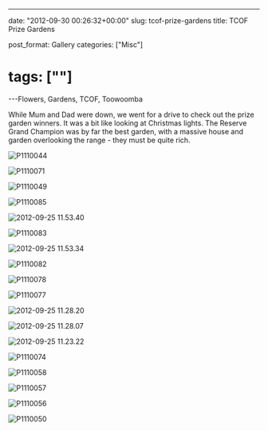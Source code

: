 ---

date: "2012-09-30 00:26:32+00:00"
slug: tcof-prize-gardens
title: TCOF Prize Gardens

post_format: Gallery
categories: ["Misc"]
# tags: [""]
---Flowers, Gardens, TCOF, Toowoomba

While Mum and Dad were down, we went for a drive to check out the prize garden winners. It was a bit like looking at Christmas lights. The Reserve Grand Champion was by far the best garden, with a massive house and garden overlooking the range - they must be quite rich.

![P1110044](p1110044.jpg)

![P1110071](p1110071.jpg)

![P1110049](p1110049.jpg)

![P1110085](p1110085.jpg)

![2012-09-25 11.53.40](2012-09-25-11-53-40.jpg)

![P1110083](p1110083-e1348964966954.jpg)

![2012-09-25 11.53.34](2012-09-25-11-53-34.jpg)

![P1110082](p1110082.jpg)

![P1110078](p1110078-e1348964934751.jpg)

![P1110077](p1110077.jpg)

![2012-09-25 11.28.20](2012-09-25-11-28-20.jpg)

![2012-09-25 11.28.07](2012-09-25-11-28-07.jpg)

![2012-09-25 11.23.22](2012-09-25-11-23-22.jpg)

![P1110074](p1110074.jpg)

![P1110058](p1110058.jpg)

![P1110057](p1110057.jpg)

![P1110056](p1110056.jpg)

![P1110050](p1110050.jpg)
